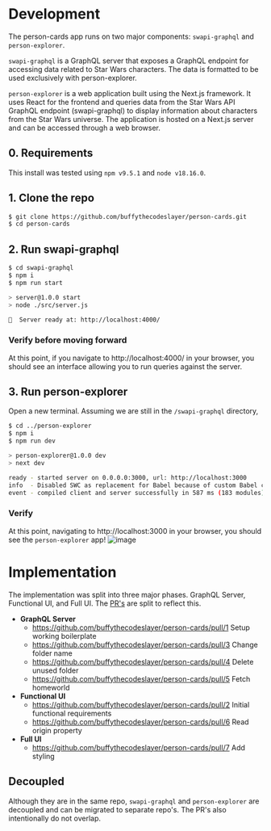 
# Development

The person-cards app runs on two major components: `swapi-graphql` and `person-explorer`.

`swapi-graphql` is a GraphQL server that exposes a GraphQL endpoint for accessing data
related to Star Wars characters. The data is formatted to be used exclusively with person-explorer.

`person-explorer` is a web application built using the Next.js framework. It uses React for the frontend and queries data from the Star Wars API GraphQL endpoint (swapi-graphql) to display information about characters from the Star Wars universe. The application is hosted on a Next.js server and can be accessed through a web browser.

## 0. Requirements

This install was tested using `npm v9.5.1` and `node v18.16.0`.

## 1. Clone the repo

```bash
$ git clone https://github.com/buffythecodeslayer/person-cards.git
$ cd person-cards
```

## 2. Run swapi-graphql

```bash
$ cd swapi-graphql
$ npm i
$ npm run start

> server@1.0.0 start
> node ./src/server.js

🚀  Server ready at: http://localhost:4000/
```

### Verify before moving forward

At this point, if you navigate to http://localhost:4000/ in your browser, you should see
an interface allowing you to run queries against the server.


## 3. Run person-explorer

Open a new terminal. Assuming we are still in the `/swapi-graphql` directory,

```bash
$ cd ../person-explorer
$ npm i 
$ npm run dev

> person-explorer@1.0.0 dev
> next dev

ready - started server on 0.0.0.0:3000, url: http://localhost:3000
info  - Disabled SWC as replacement for Babel because of custom Babel configuration ".babelrc" https://nextjs.org/docs/messages/swc-disabled
event - compiled client and server successfully in 587 ms (183 modules)

```

### Verify

At this point, navigating to http://localhost:3000 in your browser, you should see
the `person-explorer` app!
![image](https://user-images.githubusercontent.com/131392424/234639158-65d8aff6-0bea-457c-9038-803490710237.png)

# Implementation

The implementation was split into three major phases. GraphQL Server, Functional UI, and Full UI. The [PR's](https://github.com/buffythecodeslayer/person-cards/pulls?q=is%3Apr+is%3Aclosed) are split to reflect this.

- **GraphQL Server**
    - https://github.com/buffythecodeslayer/person-cards/pull/1 Setup working boilerplate
    - https://github.com/buffythecodeslayer/person-cards/pull/3 Change folder name
    - https://github.com/buffythecodeslayer/person-cards/pull/4 Delete unused folder
    - https://github.com/buffythecodeslayer/person-cards/pull/5 Fetch homeworld
- **Functional UI**
    - https://github.com/buffythecodeslayer/person-cards/pull/2 Initial functional requirements
    - https://github.com/buffythecodeslayer/person-cards/pull/6 Read origin property
- **Full UI**
    - https://github.com/buffythecodeslayer/person-cards/pull/7 Add styling
    
## Decoupled
Although they are in the same repo, `swapi-graphql` and `person-explorer` are decoupled and can be migrated to separate repo's.
The PR's also intentionally do not overlap.

